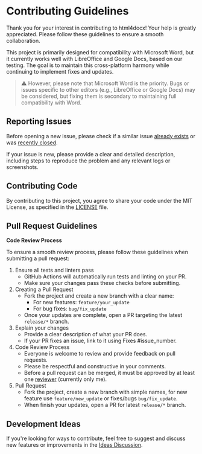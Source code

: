 # Contributing Guidelines

Thank you for your interest in contributing to html4docx! Your help is greatly appreciated. Please follow these guidelines to ensure a smooth collaboration.

This project is primarily designed for compatibility with Microsoft Word, but it currently works well with LibreOffice and Google Docs, based on our testing. The goal is to maintain this cross-platform harmony while continuing to implement fixes and updates.

> ⚠️ However, please note that Microsoft Word is the priority. Bugs or issues specific to other editors (e.g., LibreOffice or Google Docs) may be considered, but fixing them is secondary to maintaining full compatibility with Word.

## Reporting Issues

Before opening a new issue, please check if a similar issue [already exists](https://github.com/dfop02/manga-reader/issues?state=open) or was [recently closed](https://github.com/dfop02/manga-reader/issues?direction=desc&page=1&sort=updated&state=closed).

If your issue is new, please provide a clear and detailed description, including steps to reproduce the problem and any relevant logs or screenshots.

## Contributing Code

By contributing to this project, you agree to share your code under the MIT License, as specified in the [LICENSE](https://github.com/dfop02/html4docx/blob/main/LICENSE) file.

## Pull Request Guidelines

**Code Review Process**

To ensure a smooth review process, please follow these guidelines when submitting a pull request:

1. Ensure all tests and linters pass
	- GitHub Actions will automatically run tests and linting on your PR.
	- Make sure your changes pass these checks before submitting.
2. Creating a Pull Request
	- Fork the project and create a new branch with a clear name:
		- For new features: `feature/your_update`
		- For bug fixes: `bug/fix_update`
	- Once your updates are complete, open a PR targeting the latest `release/*` branch.
3. Explain your changes
	- Provide a clear description of what your PR does.
	- If your PR fixes an issue, link to it using Fixes #issue_number.
4. Code Review Process
	- Everyone is welcome to review and provide feedback on pull requests.
	- Please be respectful and constructive in your comments.
	- Before a pull request can be merged, it must be approved by at least one [reviewer](https://github.com/dfop02) (currently only me).
5. Pull Request
	- Fork the project, create a new branch with simple names, for new feature use `feature/new_update` or fixes/bugs `bug/fix_update`.
	- When finish your updates, open a PR for latest `release/*` branch.

## Development Ideas

If you're looking for ways to contribute, feel free to suggest and discuss new features or improvements in the [Ideas Discussion](https://github.com/dfop02/html4docx/discussions/categories/ideas).
